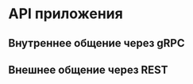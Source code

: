 # API приложения

## Внутреннее общение через gRPC

## Внешнее общение через REST

<swagger-ui src= "https://raw.githubusercontent.com/Wraithname/AnalyseDBObject-Docs/master/docs/assets/BDAnalystic.yaml" />